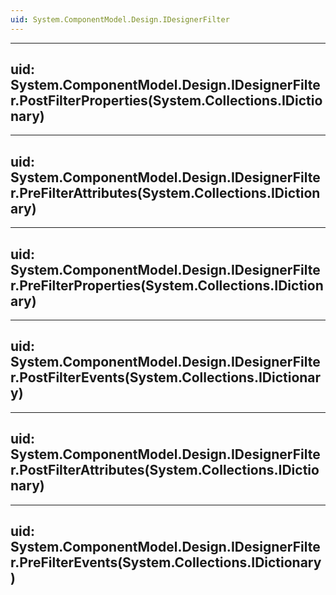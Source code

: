 ```yaml
---
uid: System.ComponentModel.Design.IDesignerFilter
---
```


---
uid: System.ComponentModel.Design.IDesignerFilter.PostFilterProperties(System.Collections.IDictionary)
---

---
uid: System.ComponentModel.Design.IDesignerFilter.PreFilterAttributes(System.Collections.IDictionary)
---

---
uid: System.ComponentModel.Design.IDesignerFilter.PreFilterProperties(System.Collections.IDictionary)
---

---
uid: System.ComponentModel.Design.IDesignerFilter.PostFilterEvents(System.Collections.IDictionary)
---

---
uid: System.ComponentModel.Design.IDesignerFilter.PostFilterAttributes(System.Collections.IDictionary)
---

---
uid: System.ComponentModel.Design.IDesignerFilter.PreFilterEvents(System.Collections.IDictionary)
---
